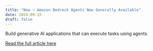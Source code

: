 ```yaml
---
title: "New – Amazon Bedrock Agents Now Generally Available"
date: 2024-09-15
draft: false
---
```


Build generative AI applications that can execute tasks using agents.

[Read the full article here](https://aws.amazon.com/blogs/aws/amazon-bedrock-agents-now-generally-available/)
